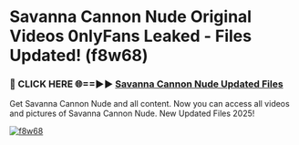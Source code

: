 # Savanna Cannon Nude Original Videos 0nlyFans Leaked - Files Updated! (f8w68)

<h3>🔴 CLICK HERE 🌐==►► <a href="https://tinyurl.com/yc6ubb5a" rel="nofollow">Savanna Cannon Nude Updated Files</a></h3>

Get Savanna Cannon Nude and all content. Now you can access all videos and pictures of Savanna Cannon Nude. New Updated Files 2025!

[![f8w68](https://i.imgur.com/7eu0CRL.gif)](https://tinyurl.com/yc6ubb5a)
